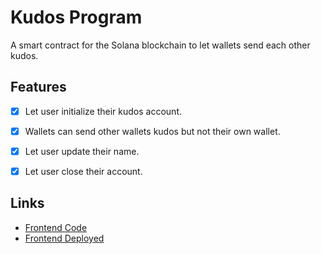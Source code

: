 # Kudos Program

A smart contract for the Solana blockchain to let wallets send each other kudos.


## Features
- [x] Let user initialize their kudos account.
- [x] Wallets can send other wallets kudos but not their own wallet.
- [x] Let user update their name.
- [x] Let user close their account.


## Links
- [Frontend Code](https://github.com/RationalAsh/kudos-program-ui)
- [Frontend Deployed](https://www.ashwinnarayan.com/dapps/kudos-program/)
